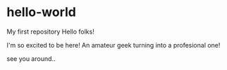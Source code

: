 # hello-world
My first repository
Hello folks!

I'm so excited to be here! An amateur geek turning into a profesional one!

see you around..
